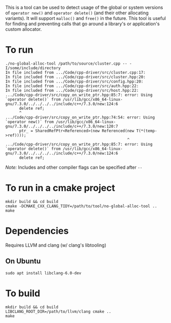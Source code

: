 This is a tool can be used to detect usage of the global or system versions of
`operator new()` and `operator delete()` (and their other allocating variants).
It will support `malloc()` and `free()` in the future. This tool is useful for
finding and preventing calls that go around a library's or application's custom
allocator.

# To run

```
./no-global-alloc-tool /path/to/source/cluster.cpp -- -I/some/include/directory
In file included from .../Code/cpp-driver/src/cluster.cpp:17:
In file included from .../Code/cpp-driver/src/cluster.hpp:20:
In file included from .../Code/cpp-driver/src/config.hpp:20:
In file included from .../Code/cpp-driver/src/auth.hpp:22:
In file included from .../Code/cpp-driver/src/host.hpp:22:
.../Code/cpp-driver/src/copy_on_write_ptr.hpp:85:7: error: Using `operator delete()` from /usr/lib/gcc/x86_64-linux-gnu/7.3.0/../../../../include/c++/7.3.0/new:124:6
      delete ref;
      ^
.../Code/cpp-driver/src/copy_on_write_ptr.hpp:74:54: error: Using `operator new()` from /usr/lib/gcc/x86_64-linux-gnu/7.3.0/../../../../include/c++/7.3.0/new:120:7
      ptr_ = SharedRefPtr<Referenced>(new Referenced(new T(*(temp->ref))));
                                                     ^
.../Code/cpp-driver/src/copy_on_write_ptr.hpp:85:7: error: Using `operator delete()` from /usr/lib/gcc/x86_64-linux-gnu/7.3.0/../../../../include/c++/7.3.0/new:124:6
      delete ref;
```

*Note:* Includes and other compiler flags can be specified after `--`

# To run in a cmake project

```
mkdir build && cd build
cmake -DCMAKE_CXX_CLANG_TIDY=/path/to/tool/no-global-alloc-tool ..
make
```

# Dependencies

Requires LLVM and clang (w/ clang's libtooling)

## On Ubuntu

```
sudo apt install libclang-6.0-dev
```

# To build

```
mkdir build && cd build
LIBCLANG_ROOT_DIR=/path/to/llvm/clang cmake ..
make
```

